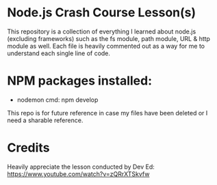 # Node.js Crash Course Lesson(s)

This repository is a collection of everything I learned about node.js (excluding frameworks) such as the fs module, path module, URL & http module as well. Each file is heavily commented out as a way for me to understand each single line of code.

# NPM packages installed:
- nodemon
cmd: npm develop

This repo is for future reference in case my files have been deleted or I need a sharable reference. 

# Credits
Heavily appreciate the lesson conducted by Dev Ed: https://www.youtube.com/watch?v=zQRrXTSkvfw
